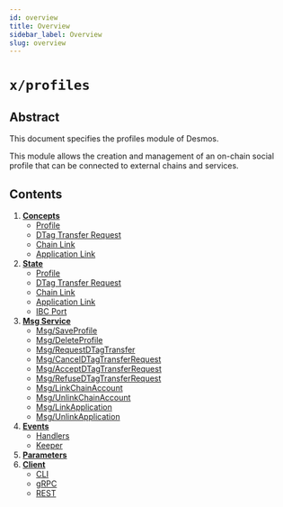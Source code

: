 ```yaml
---
id: overview
title: Overview
sidebar_label: Overview
slug: overview
---
```


# `x/profiles`

## Abstract 
This document specifies the profiles module of Desmos.  

This module allows the creation and management of an on-chain social profile that can be connected to external chains and services.

## Contents
1. **[Concepts](02-concepts.md)**
    - [Profile](02-concepts.md#profile)
    - [DTag Transfer Request](02-concepts.md#dtag-transfer-request)
    - [Chain Link](02-concepts.md#chain-link)
    - [Application Link](02-concepts.md#application-link)
2. **[State](03-state.md)**
    - [Profile](03-state.md#profile)
    - [DTag Transfer Request](03-state.md#dtag-transfer-request)
    - [Chain Link](03-state.md#chain-link)
    - [Application Link](03-state.md#application-link)
    - [IBC Port](03-state.md#ibc-port)
3. **[Msg Service](04-messages.md)**
    - [Msg/SaveProfile](04-messages.md#msgsaveprofile)
    - [Msg/DeleteProfile](04-messages.md#msgdeleteprofile)
    - [Msg/RequestDTagTransfer](04-messages.md#msgrequestdtagtransfer)
    - [Msg/CancelDTagTransferRequest](04-messages.md#msgcanceldtagtransferrequest)
    - [Msg/AcceptDTagTransferRequest](04-messages.md#msgacceptdtagtransferrequest)
    - [Msg/RefuseDTagTransferRequest](04-messages.md#msgrefusedtagtransferrequest)
    - [Msg/LinkChainAccount](04-messages.md#msglinkchainaccount)
    - [Msg/UnlinkChainAccount](04-messages.md#msgunlinkchainaccount)
    - [Msg/LinkApplication](04-messages.md#msglinkapplication)
    - [Msg/UnlinkApplication](04-messages.md#msgunlinkapplication)
4. **[Events](05-events.md)**
    - [Handlers](05-events.md#handlers) 
    - [Keeper](05-events.md#keeper)
5. **[Parameters](06-params.md)**
6. **[Client](07-client.md)**
    - [CLI](07-client.md#cli)
    - [gRPC](07-client.md#grpc)
    - [REST](07-client.md#rest)